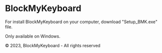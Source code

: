 # BlockMyKeyboard

For install BlockMyKeyboard on your computer, download "Setup_BMK.exe" file. 

Only available on Windows.

© 2023, BlockMyKeyboard - All rights reserved
